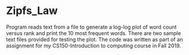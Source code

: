 # Zipfs_Law
 Program reads text from a file to generate a log-log plot of word count versus rank and print the 10 most frequent words.
 There are two sample text files provided for testing the plot.
 The code was written as part of an assignment for my CS150-Introduction to computing course in Fall 2019.
